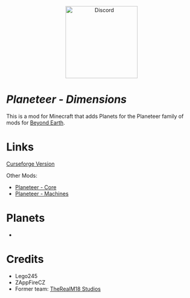 <a href="https://discord.gg/2fNcNGjZt8">
  <p align="center">
      <img src="https://img.shields.io/discord/698598471896268931?    color=blue&label=Discord&logo=discord&logoColor=ffffff&style=for-the-badge" alt="Discord" width="191"/> 
  </p>
</a>

# *Planeteer - Dimensions* 

This is a mod for Minecraft that adds Planets for the Planeteer family of mods for [Beyond Earth](https://www.curseforge.com/minecraft/mc-mods/beyond-earth).

# Links

[Curseforge Version](https://www.curseforge.com/minecraft/mc-mods/planeteer-dimensions)

Other Mods:
  - [Planeteer - Core](https://www.curseforge.com/minecraft/mc-mods/planeteer-core)
  - [Planeteer - Machines](https://www.curseforge.com/minecraft/mc-mods/beyond-planets-machines)




# Planets

- 

# Credits #

- Lego245
- ZAppFireCZ
- Former team: [TheRealM18 Studios](https://therealm18studios.com)
